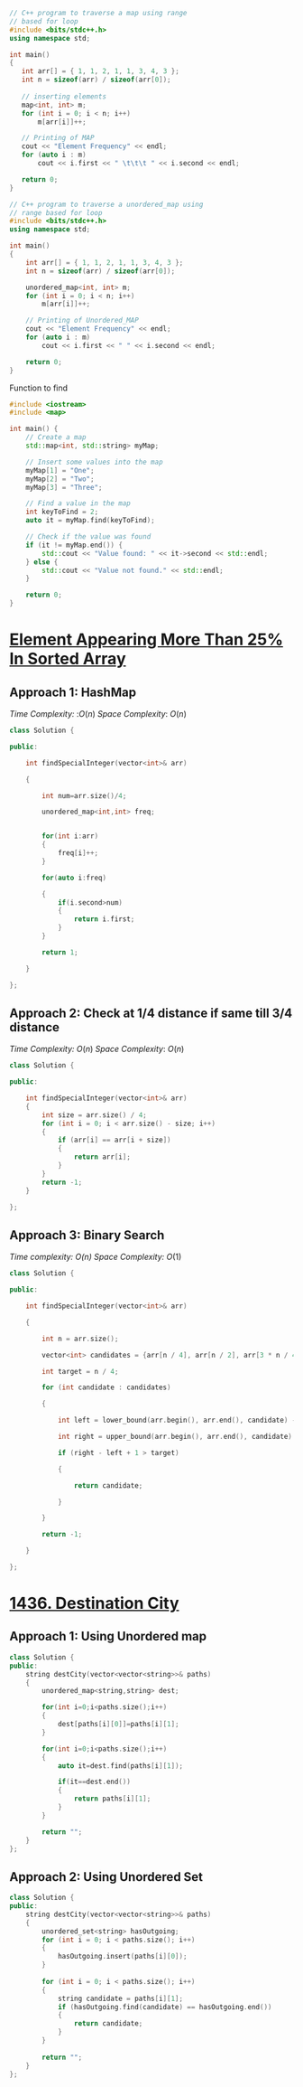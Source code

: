  ```cpp
// C++ program to traverse a map using range 
// based for loop 
#include <bits/stdc++.h> 
using namespace std; 

int main() 
{ 
	int arr[] = { 1, 1, 2, 1, 1, 3, 4, 3 }; 
	int n = sizeof(arr) / sizeof(arr[0]); 
	
	// inserting elements 
	map<int, int> m; 
	for (int i = 0; i < n; i++) 
		m[arr[i]]++; 

	// Printing of MAP 
	cout << "Element Frequency" << endl; 
	for (auto i : m) 
		cout << i.first << " \t\t\t " << i.second << endl; 

	return 0; 
}

```

```cpp
// C++ program to traverse a unordered_map using 
// range based for loop 
#include <bits/stdc++.h> 
using namespace std; 

int main() 
{ 
	int arr[] = { 1, 1, 2, 1, 1, 3, 4, 3 }; 
	int n = sizeof(arr) / sizeof(arr[0]); 

	unordered_map<int, int> m; 
	for (int i = 0; i < n; i++) 
		m[arr[i]]++; 

	// Printing of Unordered_MAP 
	cout << "Element Frequency" << endl; 
	for (auto i : m) 
		cout << i.first << " " << i.second << endl; 

	return 0; 
}

```

Function to find 
```cpp
#include <iostream>
#include <map>

int main() {
    // Create a map
    std::map<int, std::string> myMap;

    // Insert some values into the map
    myMap[1] = "One";
    myMap[2] = "Two";
    myMap[3] = "Three";

    // Find a value in the map
    int keyToFind = 2;
    auto it = myMap.find(keyToFind);

    // Check if the value was found
    if (it != myMap.end()) {
        std::cout << "Value found: " << it->second << std::endl;
    } else {
        std::cout << "Value not found." << std::endl;
    }

    return 0;
}

```
# [Element Appearing More Than 25% In Sorted Array](https://leetcode.com/problems/element-appearing-more-than-25-in-sorted-array/)

## Approach 1: HashMap

*Time Complexity:* :$O(n)$
*Space Complexity*: $O(n)$


```cpp
class Solution {

public:

    int findSpecialInteger(vector<int>& arr)

    {

        int num=arr.size()/4;

        unordered_map<int,int> freq;


        for(int i:arr)
        {
            freq[i]++;
        }

        for(auto i:freq)

        {
            if(i.second>num)
            {
                return i.first;
            }
        }

        return 1;

    }

};
```


## Approach 2: Check at 1/4 distance if same till 3/4 distance

*Time Complexity:* $O(n)$
*Space Complexity*: $O(n)$

```cpp
class Solution {

public:

    int findSpecialInteger(vector<int>& arr)
    {
        int size = arr.size() / 4;
        for (int i = 0; i < arr.size() - size; i++)
        {
            if (arr[i] == arr[i + size])
            {
                return arr[i];
            }
        }
        return -1;
    }

};
```


## Approach 3: Binary Search

*Time complexity: $O(n)$
Space Complexity:* $O(1)$

```cpp
class Solution {

public:

    int findSpecialInteger(vector<int>& arr)

    {

        int n = arr.size();

        vector<int> candidates = {arr[n / 4], arr[n / 2], arr[3 * n / 4]};

        int target = n / 4;

        for (int candidate : candidates)

        {

            int left = lower_bound(arr.begin(), arr.end(), candidate) - arr.begin();

            int right = upper_bound(arr.begin(), arr.end(), candidate) - arr.begin() - 1;

            if (right - left + 1 > target)

            {

                return candidate;

            }

        }

        return -1;

    }

};
```



# [1436. Destination City](https://leetcode.com/problems/destination-city)

## Approach 1: Using Unordered map 


```cpp
class Solution {
public:
    string destCity(vector<vector<string>>& paths) 
    {
        unordered_map<string,string> dest;

        for(int i=0;i<paths.size();i++)
        {
            dest[paths[i][0]]=paths[i][1];
        }

        for(int i=0;i<paths.size();i++)
        {
            auto it=dest.find(paths[i][1]);

            if(it==dest.end())
            {
                return paths[i][1];
            }
        }

        return "";
    }
};
```

## Approach 2: Using Unordered Set

```cpp
class Solution {
public:
    string destCity(vector<vector<string>>& paths) 
    {
        unordered_set<string> hasOutgoing;
        for (int i = 0; i < paths.size(); i++) 
        {
            hasOutgoing.insert(paths[i][0]);
        }
        
        for (int i = 0; i < paths.size(); i++) 
        {
            string candidate = paths[i][1];
            if (hasOutgoing.find(candidate) == hasOutgoing.end()) 
            {
                return candidate;
            }
        }
        
        return "";
    }
};
```




